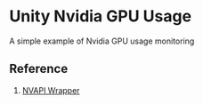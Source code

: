 # Unity Nvidia GPU Usage

A simple example of Nvidia GPU usage monitoring

## Reference
1. [NVAPI Wrapper](https://github.com/falahati/NvAPIWrapper)
